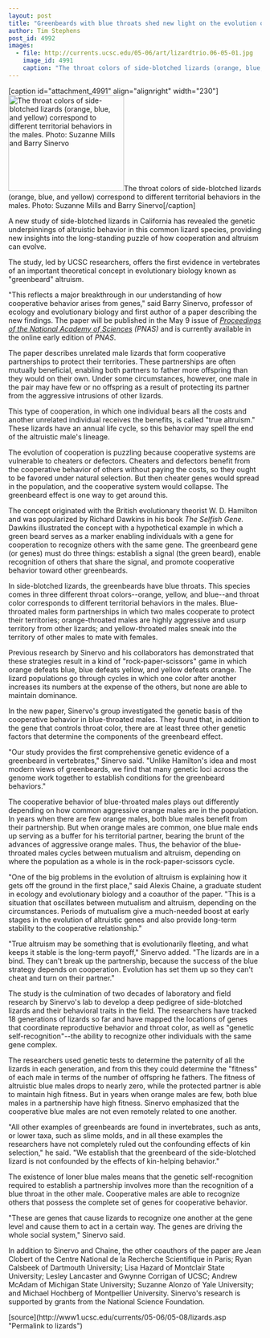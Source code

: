 ```yaml
---
layout: post
title: "Greenbeards with blue throats shed new light on the evolution of altruistic behavior"
author: Tim Stephens 
post_id: 4992
images:
  - file: http://currents.ucsc.edu/05-06/art/lizardtrio.06-05-01.jpg
    image_id: 4991
    caption: "The throat colors of side-blotched lizards (orange, blue, and yellow) correspond to different territorial behaviors in the males. Photo: Suzanne Mills and Barry Sinervo"
---
```


[caption id="attachment_4991" align="alignright" width="230"]<a href="http://localhost/mysite/wp-content/uploads/2006/05/lizardtrio.06-05-01.jpg"><img class="size-full wp-image-4991" src="http://localhost/mysite/wp-content/uploads/2006/05/lizardtrio.06-05-01.jpg" alt="The throat colors of side-blotched lizards (orange, blue, and yellow) correspond to different territorial behaviors in the males. Photo: Suzanne Mills and Barry Sinervo" width="230" height="191" /></a>The throat colors of side-blotched lizards (orange, blue, and yellow) correspond to different territorial behaviors in the males. Photo: Suzanne Mills and Barry Sinervo[/caption]
<a name="content" id="content"></a>
<p>
  A new study of side-blotched lizards in California has revealed the genetic underpinnings of altruistic behavior in this common lizard species, providing new insights into the long-standing puzzle of how cooperation and altruism can evolve.
</p>
<p>
  The study, led by UCSC researchers, offers the first evidence in vertebrates of an important theoretical concept in evolutionary biology known as "greenbeard" altruism.
</p>
<p>
  "This reflects a major breakthrough in our understanding of how cooperative behavior arises from genes," said Barry Sinervo, professor of ecology and evolutionary biology and first author of a paper describing the new findings. The paper will be published in the May 9 issue of <i><a href="http://www.pnas.org/">Proceedings of the National Academy of Sciences</a> (PNAS)</i> and is currently available in the online early edition of <i>PNAS</i>.
</p>
<p>
  The paper describes unrelated male lizards that form cooperative partnerships to protect their territories. These partnerships are often mutually beneficial, enabling both partners to father more offspring than they would on their own. Under some circumstances, however, one male in the pair may have few or no offspring as a result of protecting its partner from the aggressive intrusions of other lizards.
</p>
<p>
  This type of cooperation, in which one individual bears all the costs and another unrelated individual receives the benefits, is called "true altruism." These lizards have an annual life cycle, so this behavior may spell the end of the altruistic male's lineage.
</p>
<p>
  The evolution of cooperation is puzzling because cooperative systems are vulnerable to cheaters or defectors. Cheaters and defectors benefit from the cooperative behavior of others without paying the costs, so they ought to be favored under natural selection. But then cheater genes would spread in the population, and the cooperative system would collapse. The greenbeard effect is one way to get around this.
</p>
<p>
  The concept originated with the British evolutionary theorist W. D. Hamilton and was popularized by Richard Dawkins in his book <i>The Selfish Gene.</i> Dawkins illustrated the concept with a hypothetical example in which a green beard serves as a marker enabling individuals with a gene for cooperation to recognize others with the same gene. The greenbeard gene (or genes) must do three things: establish a signal (the green beard), enable recognition of others that share the signal, and promote cooperative behavior toward other greenbeards.
</p>
<p>
  In side-blotched lizards, the greenbeards have blue throats. This species comes in three different throat colors--orange, yellow, and blue--and throat color corresponds to different territorial behaviors in the males. Blue-throated males form partnerships in which two males cooperate to protect their territories; orange-throated males are highly aggressive and usurp territory from other lizards; and yellow-throated males sneak into the territory of other males to mate with females.
</p>
<p>
  Previous research by Sinervo and his collaborators has demonstrated that these strategies result in a kind of "rock-paper-scissors" game in which orange defeats blue, blue defeats yellow, and yellow defeats orange. The lizard populations go through cycles in which one color after another increases its numbers at the expense of the others, but none are able to maintain dominance.
</p>
<p>
  In the new paper, Sinervo's group investigated the genetic basis of the cooperative behavior in blue-throated males. They found that, in addition to the gene that controls throat color, there are at least three other genetic factors that determine the components of the greenbeard effect.
</p>
<p>
  "Our study provides the first comprehensive genetic evidence of a greenbeard in vertebrates," Sinervo said. "Unlike Hamilton's idea and most modern views of greenbeards, we find that many genetic loci across the genome work together to establish conditions for the greenbeard behaviors."
</p>
<p>
  The cooperative behavior of blue-throated males plays out differently depending on how common aggressive orange males are in the population. In years when there are few orange males, both blue males benefit from their partnership. But when orange males are common, one blue male ends up serving as a buffer for his territorial partner, bearing the brunt of the advances of aggressive orange males. Thus, the behavior of the blue-throated males cycles between mutualism and altruism, depending on where the population as a whole is in the rock-paper-scissors cycle.
</p>
<p>
  "One of the big problems in the evolution of altruism is explaining how it gets off the ground in the first place," said Alexis Chaine, a graduate student in ecology and evolutionary biology and a coauthor of the paper. "This is a situation that oscillates between mutualism and altruism, depending on the circumstances. Periods of mutualism give a much-needed boost at early stages in the evolution of altruistic genes and also provide long-term stability to the cooperative relationship."
</p>
<p>
  "True altruism may be something that is evolutionarily fleeting, and what keeps it stable is the long-term payoff," Sinervo added. "The lizards are in a bind. They can't break up the partnership, because the success of the blue strategy depends on cooperation. Evolution has set them up so they can't cheat and turn on their partner."
</p>
<p>
  The study is the culmination of two decades of laboratory and field research by Sinervo's lab to develop a deep pedigree of side-blotched lizards and their behavioral traits in the field. The researchers have tracked 18 generations of lizards so far and have mapped the locations of genes that coordinate reproductive behavior and throat color, as well as "genetic self-recognition"--the ability to recognize other individuals with the same gene complex.
</p>
<p>
  The researchers used genetic tests to determine the paternity of all the lizards in each generation, and from this they could determine the "fitness" of each male in terms of the number of offspring he fathers. The fitness of altruistic blue males drops to nearly zero, while the protected partner is able to maintain high fitness. But in years when orange males are few, both blue males in a partnership have high fitness. Sinervo emphasized that the cooperative blue males are not even remotely related to one another.
</p>
<p>
  "All other examples of greenbeards are found in invertebrates, such as ants, or lower taxa, such as slime molds, and in all these examples the researchers have not completely ruled out the confounding effects of kin selection," he said. "We establish that the greenbeard of the side-blotched lizard is not confounded by the effects of kin-helping behavior."
</p>
<p>
  The existence of loner blue males means that the genetic self-recognition required to establish a partnership involves more than the recognition of a blue throat in the other male. Cooperative males are able to recognize others that possess the complete set of genes for cooperative behavior.
</p>
<p>
  "These are genes that cause lizards to recognize one another at the gene level and cause them to act in a certain way. The genes are driving the whole social system," Sinervo said.
</p>
<p>
  In addition to Sinervo and Chaine, the other coauthors of the paper are Jean Clobert of the Centre National de la Recherche Scientifique in Paris; Ryan Calsbeek of Dartmouth University; Lisa Hazard of Montclair State University; Lesley Lancaster and Gwynne Corrigan of UCSC; Andrew McAdam of Michigan State University; Suzanne Alonzo of Yale University; and Michael Hochberg of Montpellier University. Sinervo's research is supported by grants from the National Science Foundation.
</p>
[source](http://www1.ucsc.edu/currents/05-06/05-08/lizards.asp "Permalink to lizards")
